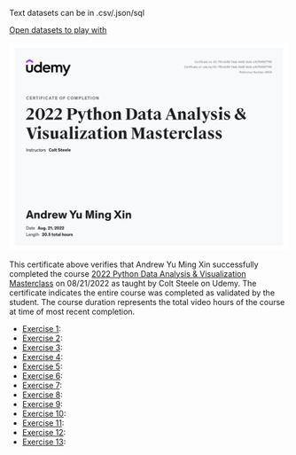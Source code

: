 Text datasets can be in .csv/.json/sql

[Open datasets to play with](https://www.kaggle.com/datasets)

![certificate](certificate.jpg)


This certificate above verifies that Andrew Yu Ming Xin successfully completed the course
[2022 Python Data Analysis & Visualization Masterclass](https://www.udemy.com/course/python-data-analysis-visualization/) on 08/21/2022 as taught by Colt Steele on Udemy.
The certificate indicates the entire course was completed as validated by the student. 
The course duration represents the total video hours of the course at time of most recent completion.

- [Exercise 1](Exercise_1_Jupyter_Basics):
- [Exercise 2](Exercise_2_Dataframe_Basics):
- [Exercise 3](Exercise_3_DF_Analysis):
- [Exercise 4](Exercise_4_Series):
- [Exercise 5](Exercise_5_Indexes_Sorting):
- [Exercise 6](Exercise_6_Filtering):
- [Exercise 7](Exercise_7_Adding_Removing_Columns):
- [Exercise 8](Exercise_8_Updating_Data):
- [Exercise 9](Exercise_9_Types_NaN):
- [Exercise 10](Exercise_10_Dates):
- [Exercise 11](Exercise_11_Matplotlib):
- [Exercise 12](Exercise_12_Pandas_Plotting):
- [Exercise 13](Exercise_13_GroupBy):
